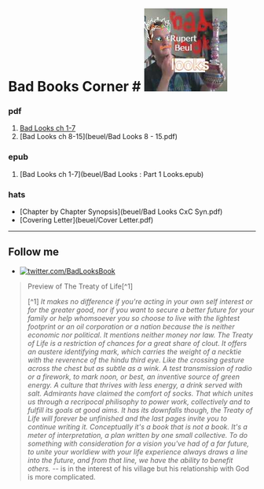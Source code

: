 # Bad Books Corner # ![Raindrew](beuel/Rain.jpg)
### pdf ###
  1. [Bad Looks ch 1-7](beuel/Bad-Looks-1-25.pdf)
  2. [Bad Looks ch 8-15](beuel/Bad Looks 8 - 15.pdf)
### epub ###
  1. [Bad Looks ch 1-7](beuel/Bad Looks : Part 1 Looks.epub)
### hats ###
  - [Chapter by Chapter Synopsis](beuel/Bad Looks CxC Syn.pdf)
  - [Covering Letter](beuel/Cover Letter.pdf)  
***
## Follow me ##
  - [![twitter.com/BadLooksBook](https://img.shields.io:/twitter/follow/BadLooksBook?style=social)](https://twitter.com/BadLooksBook)
> Preview of The Treaty of Life[^1] 
> 
>  [^1] _It makes no difference if you're acting in your own self interest or for the greater good, nor if you want to secure a better future for your family or help whomsoever you so choose to live with the lightest footprint or an oil corporation or a nation because the is neither economic nor political. It mentions neither money nor law. The Treaty of Life is a restriction of chances for a great share of clout. It offers an austere identifying mark, which carries the weight of a necktie with the reverence of the hindu third eye. Like the crossing gesture across the chest but as subtle as a wink. A test transmission of radio or a firework, to mark noon, or best, an inventive source of green energy. A culture that thrives with less energy, a drink served with salt. 
Admirants have claimed the comfort of socks. That which unites us through a recripocal philisophy  to power work, collectively and to fulfill its goals at good aims. It has its downfalls though, the Treaty of Life will forever be unfinished and the last pages invite you to continue writing it. Conceptually it's a book that is not a book. It's a meter of interpretation, a plan written by one small collective.
	To do something with consideration for a vision you've had of a far future, to unite your worldiew with your life experience always draws a line into the future, and from that line, we have the ability to benefit others. -_- is in the interest of his village but his relationship with God is more complicated.
